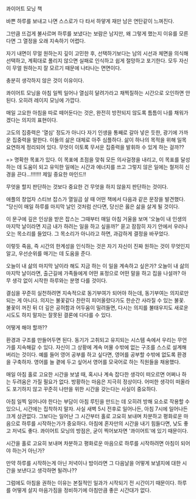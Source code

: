 콰이어트 모닝 책 



바쁜 하루를 보내고 나면 스스로가 다 타서 하얗게 재만 남은 연탄같이 느껴진다.

그만큼 뜨겁게 불사르며 하루를 보냈다는 보람은 남지만, 왜 그렇게 했는지 이유를 모른다면 그 열정을 오래 지속하기 어렵다.

자기 내면이 무얼 원하는지 깊이 고민한 후, 선택하기보다는 남의 시선과 체면을 의식해 선택하고, 계획대로 풀리지 않으면 실패로 인식하고 쉽게 절망하고 포기한다. 모두 자신이 무얼 원하는지 잘 모르기 때문에 나타나는 면면이다.

충분히 생각하지 않은 것이 이유이다.

콰이어트 모닝을 아침 일찍 일어나 열심히 달려가라고 채찍질하는 시간으로 오인하면 안 된다.
오히려 레이지 모닝에 가깝다.

매일 고요한 아침을 따로 떼어둔다는 것은, 완전히 방전되지 않도록 틈틈이 나를 채워가겠다는 의지의 표현이다.

고도의 집중력은 '열심' 정도가 아니다 자기 인생을 통째로 갈아 넣은 듯한, 광기에 가까운 집중력을 말한다. 이들의 삶은 대체로 아주 심플하다. 삶이 하나의 목적을 위해 일목요연하게 정리되어 있다. 무엇이 이토록 무서운 집중력을 발휘하 수 있게 하는 걸까??

=> 명확한 목표가 있다. 이 목표에 초점을 맞춰 모든 의사걸졍을 내리고, 이 목표를 달성하는 데 도움이 되고 유익한 일에는 시간과 에너지를 쓰고 그렇지 않은 일에는 철저히 신경을 끈다...!!!!!!! 제일 중요한 마인드!!


무엇을 할지 판단하는 것보다 중요한 건 무엇을 하지 않을지 판단하는 것이다.


애플의 창업자 스티브 잡스가 열일곱 살 때 어떤 책에서 다음과 같은 문장을 발견했다. "당신이 매일 하루를 마지막 날인 것처럼 산다면, 당신은 옳은 삶을 살게 될 것이다.

이 문구에 깊은 인상을 받은 잡스는 그때부터 매일 아침 거울을 보며 '오늘이 내 인생의 마지막 날이라면 지금 내가 하려는 일을 하고 싶을까?' 묻고 잠잠히 자기 안에서 우러나오는 목소리를 들었다. 그 목소리가 아니라고 하면, 과감하게 결정을 바꾸었다.

이렇듯 죽음, 즉 시간의 한계성을 인식하는 것은 자기 자신이 진짜 원하는 것이 무엇인지 알고, 우선순위를 매기는 데 도움을 준다.

오늘이 내 삶의 마지막 날이라 해도 지금 하는 이 일을 계속하고 싶은가? 오늘이 내 삶의 마지막 날이라면, 출근길에 가족들에게 어떤 표정으로 어떤 말을 하고 집을 나설까? 아무 생각 없이 시작한 하루와는 분명 다를 것이다.

결심을 꾸준히 실천하려면 지속적으로 동기부여가 되어야 하는데, 동기부여는 의지로만 되는 게 아니다. 의지는 불꽃같다 찬란히 피어올랐다가도 한순간 사라질 수 있는 불꽃. 불꽃이 꺼진 뒤 더 깊은 공허함과 어두움이 밀려들면, 다시는 의지를 불태우지도 새로운 시도도 하지 말자는 잘못된 결론에 다다를 수 있다. 

어떻게 해야 할까??

환경과 구조를 만들어두면 된다. 동기가 고취되고 유지되는 시스템 속에서 우리는 무언가를 지속해갈 수 있다. 자신이 그 상황에 계속 머물 수밖에 없는 구조를 스스로 설계해버리는 것이다. 예를 들어 영어 공부를 하고 싶다면, 영어를 공부할 수밖에 없도록 환경을 구축하자. 영어를 늘 곁에 두고 싶어서 영어를 모국어로 하는 직원들을 채용했다.

매일 아침 홀로 고요한 시간을 보낼 때, 혹시나 계속 잡다한 생각이 떠오르면 어쩌나 하는 두려움은 가질 필요가 없다. 방황하는 마음은 지극히 정상이다. 어떠한 생각이 떠올라도 포기하지 않고 꾸준히 나만을 위한 시간을 갖는다는 사실이 중요하다.

아침 일찍 일어나야 한다는 부담이 아침 루틴을 만드는 데 오히려 방해 요소로 작용할 수 있으니, 시간에는 집착하지 말자. 사실 새벽 5시 전후로 일어나든, 아침 7시에 일어나든 크게 상관없다. 그보다는 일어난 그 시간부터 홀로 고요히 보내며 차분하고 평화로운 마음으로 하루를 시작하는가가 중요하다. 아침에 혼자만의 시간을 내기 힘들다면, 낮도 좋고 저녁도 좋다. 콰이어트 모닝의 방점은, 굳이 찍어보자면 '콰이어트'에 있기 때문이다.


시간을 홀로 고요히 보내며 차분하고 평화로운 마음으로 하루를 시작하려면 아침이 되어야 하는거 아닌가?

만약 하루를 시작하는게 아닌 저녁이나 밤이라면 그 다음날을 어떻게 보낼지에 대한 시간을 보낸다고 생각하면 될려나??

그럼에도 아침을 권하는 이유는 본질적인 일과가 시작되기 전 시간이기 때문이다. 하루를 어떻게 살지 마음가짐을 정비하기에 아침만큼 좋은 시간대가 없다. 

